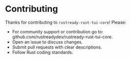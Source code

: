 # Contributing

Thanks for contributing to `rustready-rust-tui-core`! Please:
- For community support or contribution go to: github.com/rustreadydev/rustready-rust-tui-core.
- Open an issue to discuss changes.
- Submit pull requests with clear descriptions.
- Follow Rust coding standards.
